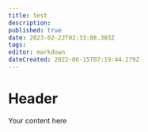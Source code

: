 ```yaml
---
title: test
description: 
published: true
date: 2023-02-22T02:33:08.303Z
tags: 
editor: markdown
dateCreated: 2022-06-15T07:19:44.279Z
---
```


# Header
Your content here
